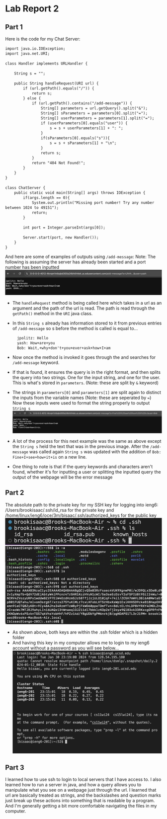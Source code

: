 # **Lab Report 2**
## Part 1
Here is the code for my Chat Server:
``` 
import java.io.IOException;
import java.net.URI;

class Handler implements URLHandler {
    
    String s = "";

    public String handleRequest(URI url) {
        if (url.getPath().equals("/")) {
            return s;
        } else {
            if (url.getPath().contains("/add-message")) {
                String[] parameters = url.getQuery().split("&");
                String[] sParameters = parameters[0].split("=");
                String[] userParameters = parameters[1].split("=");
                if (userParameters[0].equals("user")) {
                    s = s + userParameters[1] + ": ";
                }
                if(sParameters[0].equals("s")){
                    s = s + sParameters[1] + "\n";
                }
                return s;
            }
            return "404 Not Found!";
        }
    }
}

class ChatServer {
    public static void main(String[] args) throws IOException {
        if(args.length == 0){
            System.out.println("Missing port number! Try any number between 1024 to 49151");
            return;
        }

        int port = Integer.parseInt(args[0]);

        Server.start(port, new Handler());
    }
}
```
And here are some of examples of outputs using `/add-message`:
Note: The following is assuming the server has already been started and a port number has been inputted
 ![Image](ChatServerEx1.png)
* The `handleRequest` method is being called here which takes in a url as an argument and the path of the url is read. The path is read through the `getPath()` method in the `URI` java class.
* In this `String s` already has information stored to it from previous entries of `/add-message` so s before the method is called is equal to...
  
        
        jpolitz: Hello
        yash: How+are+you
        Bob: Wait,+why+don't+you+ever+ask+how+I+am
        
  
* Now once the method is invoked it goes through the and searches for `/add-message` keyword.
* If that is found, it ensures the query is in the right format, and then splits the query into two strings. One for the input string, and one for the user. This is what's stored in `parameters`. (Note: these are split by `&` keyword)
* The strings in `parameters[0]` and `parameters[1]` are split again to distinct the inputs from the variable names (Note: these are seperated by `=`) Now these inputs were used to format the string properly to output `String s`
 ![Image](ChatServerEx2.png)
* A lot of the process for this next example was the same as above except the `String s` held the text that was in the previous image. After the `/add-message` was called again `String s` was updated with the addition of `Bob: Fine+I+see+how+it+is` on a new line.
* One thing to note is that if the query keywords and characters aren't found, whether it's for inputting a user or splitting the inputted query the output of the webpage will be the error message
    
## Part 2
The absolute path to the private key for my SSH key for logging into ieng6: /Users/brookisaac/.ssh/id_rsa for the private key and /home/linux/ieng6/oce/3m/bisaac/.ssh/authorized_keys for the public key
![Image](rsa_key.png)
![Image](pubkey.png)
* As shown above, both keys are within the .ssh folder which is a hidden folder
* And having this key in my computer allows me to login to my ieng6 account without a password as you will see below...
  ![Image](sshLogin.png)

## Part 3
I learned how to use ssh to login to local servers that I have access to. I also learned how to run a server in java, and how a query allows you to manipulate what you see on a webpage just through the url. I learned that url are basically treated as strings, and the backslashes and question marks just break up these actions into something that is readable by a program. And I'm generally getting a bit more comfortable navigating the files in my computer.

